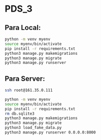 # PDS_3

## Para Local:
``` bash
python -m venv myenv
source myenv/bin/activate
pip install -r requirements.txt
python3 manage.py makemigrations
python3 manage.py migrate
python3 manage.py runserver
```

## Para Server:
```bash
ssh root@161.35.0.111
```

``` bash
python -m venv myenv
source myenv/bin/activate
pip install -r requirements.txt
rm db.sqlite3
python3 manage.py makemigrations
python3 manage.py migrate
python3 load_fake_data.py
python3 manage.py runserver 0.0.0.0:8000
```
